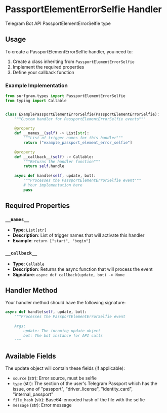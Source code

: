 # PassportElementErrorSelfie Handler

Telegram Bot API PassportElementErrorSelfie type

## Usage

To create a PassportElementErrorSelfie handler, you need to:

1. Create a class inheriting from `PassportElementErrorSelfie`
2. Implement the required properties
3. Define your callback function

### Example Implementation

```python
from surfgram.types import PassportElementErrorSelfie
from typing import Callable


class ExamplePassportElementErrorSelfie(PassportElementErrorSelfie):
    """Custom handler for PassportElementErrorSelfie events"""
    
    @property
    def __names__(self) -> List[str]:
        """List of trigger names for this handler"""
        return ["example_passport_element_error_selfie"]
    
    @property
    def __callback__(self) -> Callable:
        """Returns the handler function"""
        return self.handle
    
    async def handle(self, update, bot):
        """Processes the PassportElementErrorSelfie event"""
        # Your implementation here
        pass
```

## Required Properties

### `__names__`
- **Type**: `List[str]`
- **Description**: List of trigger names that will activate this handler
- **Example**: `return ["start", "begin"]`

### `__callback__`
- **Type**: `Callable`
- **Description**: Returns the async function that will process the event
- **Signature**: `async def callback(update, bot) -> None`

## Handler Method

Your handler method should have the following signature:

```python
async def handle(self, update, bot):
    """Processes the PassportElementErrorSelfie event
    
    Args:
        update: The incoming update object
        bot: The bot instance for API calls
    """
```

## Available Fields

The update object will contain these fields (if applicable):

- `source` (str): Error source, must be selfie
- `type` (str): The section of the user's Telegram Passport which has the issue, one of "passport", "driver_license", "identity_card", "internal_passport"
- `file_hash` (str): Base64-encoded hash of the file with the selfie
- `message` (str): Error message
